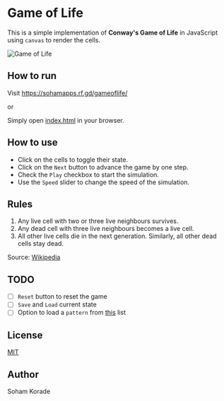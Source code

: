 # Game of Life

This is a simple implementation of **Conway's Game of Life** in JavaScript using `canvas` to render the cells.

![Game of Life](https://upload.wikimedia.org/wikipedia/commons/e/e5/Gospers_glider_gun.gif)

## How to run

Visit https://sohamapps.rf.gd/gameoflife/

or

Simply open [index.html]() in your browser.

## How to use

- Click on the cells to toggle their state.
- Click on the `Next` button to advance the game by one step.
- Check the `Play` checkbox to start the simulation.
- Use the `Speed` slider to change the speed of the simulation.

## Rules

1. Any live cell with two or three live neighbours survives.
2. Any dead cell with three live neighbours becomes a live cell.
3. All other live cells die in the next generation. Similarly, all other dead cells stay dead.

Source: [Wikipedia](https://en.wikipedia.org/wiki/Conway%27s_Game_of_Life)


## TODO
- [ ] `Reset` button to reset the game
- [ ] `Save` and `Load` current state
- [ ] Option to load a `pattern` from [this](https://www.conwaylife.com/wiki/Category:Patterns) list

## License

[MIT](LICENSE)

## Author

Soham Korade